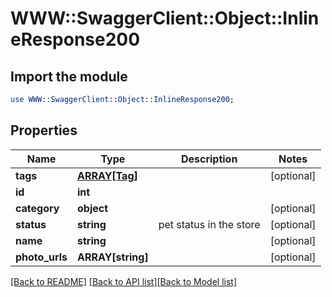 # WWW::SwaggerClient::Object::InlineResponse200

## Import the module
```perl
use WWW::SwaggerClient::Object::InlineResponse200;
```

## Properties
Name | Type | Description | Notes
------------ | ------------- | ------------- | -------------
**tags** | [**ARRAY[Tag]**](Tag.md) |  | [optional] 
**id** | **int** |  | 
**category** | **object** |  | [optional] 
**status** | **string** | pet status in the store | [optional] 
**name** | **string** |  | [optional] 
**photo_urls** | **ARRAY[string]** |  | [optional] 

[[Back to README]](../README.md) [[Back to API list]](../README.md#documentation-for-api-endpoints)[[Back to Model list]](../README.md#documentation-for-models)


